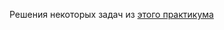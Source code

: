 Решения некоторых задач из [этого практикума](https://github.com/blokhinnv/kotlin-intro/blob/master/Laboratorny_praktikum_po_programmirovaniyu.pdf)
